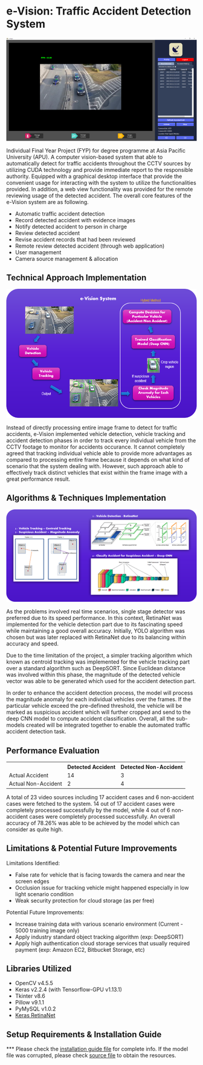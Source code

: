 # e-Vision: Traffic Accident Detection System
<p align="center">
  <img src="./readme_img/Interface.png" />
</p>
<p>Individual Final Year Project (FYP) for degree programme at Asia Pacific University (APU). A computer vision-based system that able to automatically detect for traffic accidents throughout the CCTV sources by utilizing CUDA technology and provide immediate report to the responsible authority. Equipped with a graphical desktop interface that provide the convenient usage for interacting with the system to utilize the functionalities provided. In addition, a web view functionality was provided for the remote reviewing usage of the detected accident. The overall core features of the e-Vision system are as following.</p>
<ul>
  <li>Automatic traffic accident detection</li>
  <li>Record detected accident with evidence images</li>
  <li>Notify detected accident to person in charge</li>
  <li>Review detected accident</li>
  <li>Revise accident records that had been reviewed</li>
  <li>Remote review detected accident (through web application)</li>
  <li>User management</li>
  <li>Camera source management & allocation</li>
</ul>

## Technical Approach Implementation
<p align="center">
  <img src="./readme_img/approach_overview.png" />
</p>
<p>Instead of directly processing entire image frame to detect for traffic accidents, e-Vision implemented vehicle detection, vehicle tracking and accident detection phases in order to track every individual vehicle from the CCTV footage to monitor for accidents occurance. It cannot completely agreed that tracking individual vehicle able to provide more advantages as compared to processing entire frame because it depends on what kind of scenario that the system dealing with. However, such approach able to effectively track distinct vehicles that exist within the frame image with a great performance result.</p>

## Algorithms & Techniques Implementation
<p align="center">
  <img src="./readme_img/algorithms_applied.png" />
</p>
<p>As the problems involved real time scenarios, single stage detector was preferred due to its speed performance. In this context, RetinaNet was implemented for the vehicle detection part due to its fascinating speed while maintaining a good overall accuracy. Initially, YOLO algorithm was chosen but was later replaced with RetinaNet due to its balancing within accuracy and speed.</p>
<p>Due to the time limitation of the project, a simpler tracking algorithm which known as centroid tracking was implemented for the vehicle tracking part over a standard algorithm such as DeepSORT. Since Euclidean distance was involved within this phase, the magnitude of the detected vehicle vector was able to be generated which used for the accident detection part.</p>
<p>In order to enhance the accident detection process, the model will process the magnitude anomaly for each individual vehicles over the frames. If the particular vehicle exceed the pre-defined threshold, the vehicle will be marked as suspicious accident which will further cropped and send to the deep CNN model to compute accident classification. Overall, all the sub-models created will be integrated together to enable the automated traffic accident detection task.</p>

## Performance Evaluation
<table>
  <tr>
    <th></th>
    <th>Detected Accident</th>
    <th>Detected Non-Accident</th>
  </tr>
  <tr>
    <td>Actual Accident</td>
    <td>14</td>
    <td>3</td>
  </tr>
  <tr>
    <td>Actual Non-Accident</td>
    <td>2</td>
    <td>4</td>
  </tr>
</table>
<p>A total of 23 video sources including 17 accident cases and 6 non-accident cases were fetched to the system. 14 out of 17 accident cases were completely processed successfully by the model, while 4 out of 6 non-accident cases were completely processed successfully. An overall accuracy of 78.26% was able to be achieved by the model which can consider as quite high.</p>

## Limitations & Potential Future Improvements
Limitations Identified:
<ul>
  <li>False rate for vehicle that is facing towards the camera and near the screen edges</li>
  <li>Occlusion issue for tracking vehicle might happened especially in low light scenario condition</li>
  <li>Weak security protection for cloud storage (as per free)</li>
</ul>
Potential Future Improvements:
<ul>
  <li>Increase training data with various scenario environment (Current - 5000 training image only)</li>
  <li>Apply industry standard object tracking algorithm (exp: DeepSORT)</li>
  <li>Apply high authentication cloud storage services that usually required payment (exp: Amazon EC2, Bitbucket Storage, etc)</li>
</ul>

## Libraries Utilized
<ul>
  <li>OpenCV v4.5.5</li>
  <li>Keras v2.2.4 (with Tensorflow-GPU v1.13.1)</li>
  <li>Tkinter v8.6</li>
  <li>Pillow v9.1.1</li>
  <li>PyMySQL v1.0.2</li>
  <li><a href="https://github.com/fizyr/keras-retinanet">Keras RetinaNet</a></li>
</ul>

## Setup Requirements & Installation Guide
*** Please check the <a href="./Z-e-Vision Installation Setup Guidance.docx">installation guide file</a> for complete info. If the model file was corrupted, please check <a href="./Z-Source Note.txt">source file</a> to obtain the resources.
